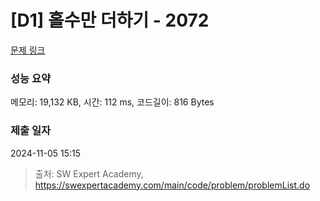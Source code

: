 # [D1] 홀수만 더하기 - 2072 

[문제 링크](https://swexpertacademy.com/main/code/problem/problemDetail.do?contestProbId=AV5QSEhaA5sDFAUq) 

### 성능 요약

메모리: 19,132 KB, 시간: 112 ms, 코드길이: 816 Bytes

### 제출 일자

2024-11-05 15:15



> 출처: SW Expert Academy, https://swexpertacademy.com/main/code/problem/problemList.do